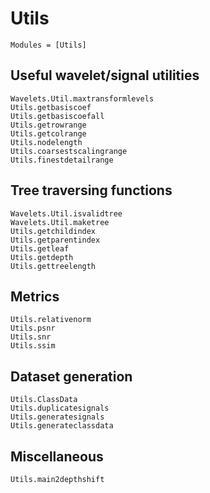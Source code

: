 # Utils

```@index
Modules = [Utils]
```

## Useful wavelet/signal utilities
```@docs
Wavelets.Util.maxtransformlevels
Utils.getbasiscoef
Utils.getbasiscoefall
Utils.getrowrange
Utils.getcolrange
Utils.nodelength
Utils.coarsestscalingrange
Utils.finestdetailrange
```

## Tree traversing functions
```@docs
Wavelets.Util.isvalidtree
Wavelets.Util.maketree
Utils.getchildindex
Utils.getparentindex
Utils.getleaf
Utils.getdepth
Utils.gettreelength
```

## Metrics
```@docs
Utils.relativenorm
Utils.psnr
Utils.snr
Utils.ssim
```

## Dataset generation
```@docs
Utils.ClassData
Utils.duplicatesignals
Utils.generatesignals
Utils.generateclassdata
```

## Miscellaneous
```@docs
Utils.main2depthshift
```